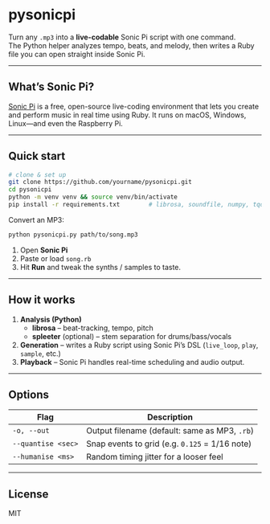 # pysonicpi

Turn any `.mp3` into a **live-codable** Sonic Pi script with one command.  
The Python helper analyzes tempo, beats, and melody, then writes a Ruby file you can open straight inside Sonic Pi.

---

## What’s Sonic Pi?

[Sonic Pi](https://sonic-pi.net/) is a free, open-source live-coding environment that lets you create and perform music in real time using Ruby. It runs on macOS, Windows, Linux—and even the Raspberry Pi.

---

## Quick start

```bash
# clone & set up
git clone https://github.com/yourname/pysonicpi.git
cd pysonicpi
python -m venv venv && source venv/bin/activate
pip install -r requirements.txt        # librosa, soundfile, numpy, tqdm
```

Convert an MP3:

```bash
python pysonicpi.py path/to/song.mp3
```

1. Open **Sonic Pi**  
2. Paste or load `song.rb`  
3. Hit **Run** and tweak the synths / samples to taste.

---

## How it works

1. **Analysis (Python)**  
   - **librosa** – beat-tracking, tempo, pitch  
   - **spleeter** (optional) – stem separation for drums/bass/vocals  
2. **Generation** – writes a Ruby script using Sonic Pi’s DSL (`live_loop`, `play`, `sample`, etc.)  
3. **Playback** – Sonic Pi handles real-time scheduling and audio output.

---

## Options

| Flag                | Description                                   |
|---------------------|-----------------------------------------------|
| `-o, --out`         | Output filename (default: same as MP3, `.rb`) |
| `--quantise <sec>`  | Snap events to grid (e.g. `0.125` = 1/16 note)|
| `--humanise <ms>`   | Random timing jitter for a looser feel        |

---

## License

MIT
